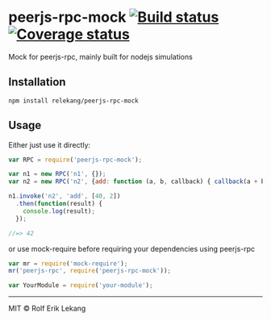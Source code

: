 # peerjs-rpc-mock [![Build status](https://ci.frigg.io/badges/relekang/peerjs-rpc-mock/)](https://ci.frigg.io/relekang/peerjs-rpc-mock/last/) [![Coverage status](https://ci.frigg.io/badges/coverage/relekang/peerjs-rpc-mock/)](https://ci.frigg.io/relekang/peerjs-rpc-mock/last/)

Mock for peerjs-rpc, mainly built for nodejs simulations

## Installation

```
npm install relekang/peerjs-rpc-mock
```

## Usage
Either just use it directly:
```javascript
var RPC = require('peerjs-rpc-mock');

var n1 = new RPC('n1', {});
var n2 = new RPC('n2', {add: function (a, b, callback) { callback(a + b); }});

n1.invoke('n2', 'add', [40, 2])
  .then(function(result) {
    console.log(result);
  });

//=> 42

```
or use mock-require before requiring your dependencies using peerjs-rpc
```javascript
var mr = require('mock-require');
mr('peerjs-rpc', require('peerjs-rpc-mock'));

var YourModule = require('your-module');
```

----------------------

MIT © Rolf Erik Lekang
